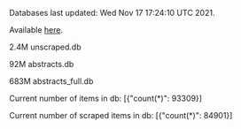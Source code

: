 Databases last updated: Wed Nov 17 17:24:10 UTC 2021. 

Available [here](https://github.com/cbeauhilton/ash-db/releases).

2.4M	unscraped.db

92M	abstracts.db

683M	abstracts_full.db

Current number of items in db:
[{"count(*)": 93309}]

Current number of scraped items in db:
[{"count(*)": 84901}]
